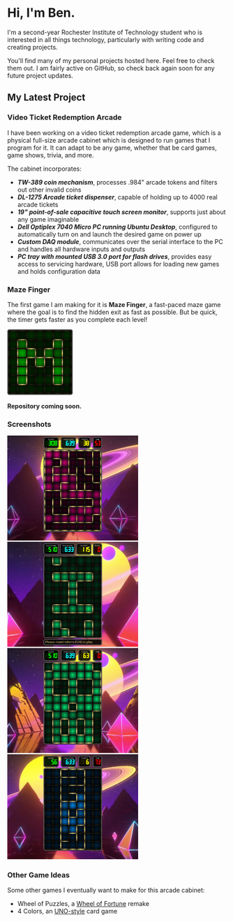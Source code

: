 # Hi, I'm Ben.

I'm a second-year Rochester Institute of Technology student who is interested in all things technology, particularly with writing code and creating projects.

You'll find many of my personal projects hosted here. Feel free to check them out. I am fairly active on GitHub, so check back again soon for any future project updates.

## My Latest Project

### Video Ticket Redemption Arcade

I have been working on a video ticket redemption arcade game, which is a physical full-size arcade cabinet which is designed to run games that I program for it. It can adapt to be any game, whether that be card games, game shows, trivia, and more.

The cabinet incorporates:

- **_TW-389 coin mechanism_**, processes .984" arcade tokens and filters out other invalid coins
- **_DL-1275 Arcade ticket dispenser_**, capable of holding up to 4000 real arcade tickets
- **_19" point-of-sale capacitive touch screen monitor_**, supports just about any game imaginable
- **_Dell Optiplex 7040 Micro PC running Ubuntu Desktop_**, configured to automatically turn on and launch the desired game on power up
- **_Custom DAQ module_**, communicates over the serial interface to the PC and handles all hardware inputs and outputs
- **_PC tray with mounted USB 3.0 port for flash drives_**, provides easy access to servicing hardware, USB port allows for loading new games and holds configuration data

### Maze Finger

The first game I am making for it is **Maze Finger**, a fast-paced maze game where the goal is to find the hidden exit as fast as possible. But be quick, the timer gets faster as you complete each level!

<img src="https://github.com/Ben-Does-Arcade/Ben-Does-Arcade/blob/main/Maze%20Finger%20Logo.png?raw=true" width="150">

**Repository coming soon.**

### Screenshots

<p float="left">
  <img src="https://github.com/Ben-Does-Arcade/Ben-Does-Arcade/blob/main/Maze%20Finger%20Screenshot%201.png?raw=true" width="300">
  <img src="https://github.com/Ben-Does-Arcade/Ben-Does-Arcade/blob/main/Maze%20Finger%20Screenshot%202.png?raw=true" width="300">
  <img src="https://github.com/Ben-Does-Arcade/Ben-Does-Arcade/blob/main/Maze%20Finger%20Screenshot%203.png?raw=true" width="300">
  <img src="https://github.com/Ben-Does-Arcade/Ben-Does-Arcade/blob/main/Maze%20Finger%20Screenshot%204.png?raw=true" width="300">
</p>

### Other Game Ideas

Some other games I eventually want to make for this arcade cabinet:

- Wheel of Puzzles, a [Wheel of Fortune](https://www.wheeloffortune.com/) remake
- 4 Colors, an [UNO-style](https://www.unorules.com/) card game

<!---
Ben-Does-Arcade/Ben-Does-Arcade is a ✨ special ✨ repository because its `README.md` (this file) appears on your GitHub profile.
You can click the Preview link to take a look at your changes.
--->
